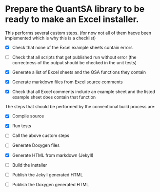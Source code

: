 # Prepare the QuantSA library to be ready to make an Excel installer.

This performs several custom steps.  (for now not all of them hacve been implemented which is why this is a checklist)

 - [x] Check that none of the Excel example sheets contain errors
 - [ ] Check that all scripts that get published run without error (the correctness of the output should be checked in the unit tests)
 - [x] Generate a list of Excel sheets and the QSA functions they contain
 - [x] Generate markdown files from Excel source comments
 - [x] Check that all Excel comments include an example sheet and the listed example sheet does contain that function
 

The steps that should be performed by the conventional build process are:
 - [x] Compile source
 - [x] Run tests
 - [ ] Call the above custom steps 
 - [ ] Generate Doxygen files
 - [x] Generate HTML from markdown (Jekyll)
 - [ ] Build the installer 
 - [ ] Publish the Jekyll generated HTML
 - [ ] Publish the Doxygen generated HTML

